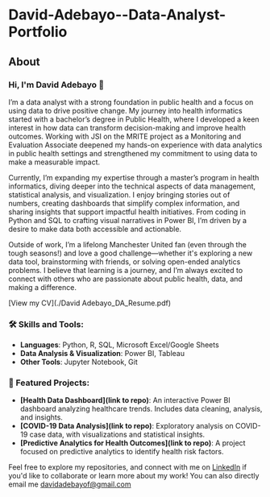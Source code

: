 # David-Adebayo--Data-Analyst-Portfolio
## About
### Hi, I'm David Adebayo 👋

I’m a data analyst with a strong foundation in public health and a focus on using data to drive positive change. My journey into health informatics started with a bachelor’s degree in Public Health, where I developed a keen interest in how data can transform decision-making and improve health outcomes. Working with JSI on the MRITE project as a Monitoring and Evaluation Associate deepened my hands-on experience with data analytics in public health settings and strengthened my commitment to using data to make a measurable impact.

Currently, I’m expanding my expertise through a master’s program in health informatics, diving deeper into the technical aspects of data management, statistical analysis, and visualization. I enjoy bringing stories out of numbers, creating dashboards that simplify complex information, and sharing insights that support impactful health initiatives. From coding in Python and SQL to crafting visual narratives in Power BI, I’m driven by a desire to make data both accessible and actionable.

Outside of work, I’m a lifelong Manchester United fan (even through the tough seasons!) and love a good challenge—whether it's exploring a new data tool, brainstorming with friends, or solving open-ended analytics problems. I believe that learning is a journey, and I’m always excited to connect with others who are passionate about public health, data, and making a difference.

[View my CV](./David Adebayo_DA_Resume.pdf)


### 🛠️ Skills and Tools:
- **Languages**: Python, R, SQL, Microsoft Excel/Google Sheets
- **Data Analysis & Visualization**: Power BI, Tableau
- **Other Tools**: Jupyter Notebook, Git

### 🌟 Featured Projects:
- **[Health Data Dashboard](link to repo)**: An interactive Power BI dashboard analyzing healthcare trends. Includes data cleaning, analysis, and insights.
- **[COVID-19 Data Analysis](link to repo)**: Exploratory analysis on COVID-19 case data, with visualizations and statistical insights.
- **[Predictive Analytics for Health Outcomes](link to repo)**: A project focused on predictive analytics to identify health risk factors.

Feel free to explore my repositories, and connect with me on [LinkedIn](www.linkedin.com/in/david-adebayo-7aa797240) if you'd like to collaborate or learn more about my work! You can also directly email me davidadebayof@gmail.com
